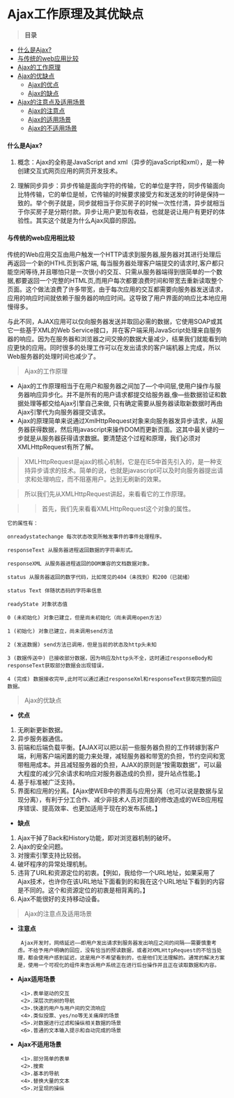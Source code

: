 # Ajax工作原理及其优缺点

>**目录**

* [什么是Ajax?](#_2)
* [与传统的web应用比较](#_4)
* [Ajax的工作原理](#_3)
* [Ajax的优缺点](#_5)
	+ [Ajax的优点](#_5_1)
	+ [Ajax的缺点](#_5_2)
* [Ajax的注意点及适用场景](#_6)
	+ [Ajax的注意点](#_6_1)
	+ [Ajax的适用场景](#_6_2)
	+ [Ajax的不适用场景](#_6_3)


#### 什么是Ajax?
<span id= "_2"></span>

1. 概念：Ajax的全称是JavaScript and xml（异步的javaScript和xml），是一种创建交互式网页应用的网页开发技术。


2. 理解同步异步：异步传输是面向字符的传输，它的单位是字符，同步传输面向比特传输，它的单位是帧，它传输的时候要求接受方和发送发的时钟是保持一致的。举个例子就是，同步就相当于你买房子的时候一次性付清，异步就相当于你买房子是分期付款。异步让用户更加有收益，也就是说让用户有更好的体验性。其实这个就是为什么Ajax风靡的原因。

#### 与传统的web应用相比较
<span id="_4"></span>

传统的Web应用交互由用户触发一个HTTP请求到服务器,服务器对其进行处理后再返回一个新的HTHL页到客户端, 每当服务器处理客户端提交的请求时,客户都只能空闲等待,并且哪怕只是一次很小的交互、只需从服务器端得到很简单的一个数据,都要返回一个完整的HTML页,而用户每次都要浪费时间和带宽去重新读取整个页面。这个做法浪费了许多带宽，由于每次应用的交互都需要向服务器发送请求，应用的响应时间就依赖于服务器的响应时间。这导致了用户界面的响应比本地应用慢得多。

与此不同，AJAX应用可以仅向服务器发送并取回必需的数据，它使用SOAP或其它一些基于XML的Web Service接口，并在客户端采用JavaScript处理来自服务器的响应。因为在服务器和浏览器之间交换的数据大量减少，结果我们就能看到响应更快的应用。同时很多的处理工作可以在发出请求的客户端机器上完成，所以Web服务器的处理时间也减少了。

><font>Ajax的工作原理</font>
<span id="_3"></span>

 * Ajax的工作原理相当于在用户和服务器之间加了—个中间层,使用户操作与服务器响应异步化。并不是所有的用户请求都提交给服务器,像—些数据验证和数据处理等都交给Ajax引擎自己来做, 只有确定需要从服务器读取新数据时再由Ajax引擎代为向服务器提交请求。
 *  Ajax的原理简单来说通过XmlHttpRequest对象来向服务器发异步请求，从服务器获得数据，然后用javascript来操作DOM而更新页面。这其中最关键的一步就是从服务器获得请求数据。要清楚这个过程和原理，我们必须对 XMLHttpRequest有所了解。
> XMLHttpRequest是ajax的核心机制，它是在IE5中首先引入的，是一种支持异步请求的技术。简单的说，也就是javascript可以及时向服务器提出请求和处理响应，而不阻塞用户。达到无刷新的效果。

>所以我们先从XMLHttpRequest讲起，来看看它的工作原理。

>>首先，我们先来看看XMLHttpRequest这个对象的属性。

	它的属性有：
	
	onreadystatechange 每次状态改变所触发事件的事件处理程序。
	
	responseText 从服务器进程返回数据的字符串形式。
	
	responseXML 从服务器进程返回的DOM兼容的文档数据对象。
	
	status 从服务器返回的数字代码，比如常见的404（未找到）和200（已就绪）
	
	status Text 伴随状态码的字符串信息
	
	readyState 对象状态值
	
	0 (未初始化) 对象已建立，但是尚未初始化（尚未调用open方法）
	
	1 (初始化) 对象已建立，尚未调用send方法
	
	2 (发送数据) send方法已调用，但是当前的状态及http头未知
	
	3 (数据传送中) 已接收部分数据，因为响应及http头不全，这时通过responseBody和responseText获取部分数据会出现错误，
	
	4 (完成) 数据接收完毕,此时可以通过通过responseXml和responseText获取完整的回应数据。

><font>Ajax的优缺点</font>
<span id="_5"></span>

* **优点**
<span id="_5_1"></span>

 1. 无刷新更新数据。
 2. 异步服务器通信。
 3. 前端和后端负载平衡。【AJAX可以把以前一些服务器负担的工作转嫁到客户端，利用客户端闲置的能力来处理，减轻服务器和带宽的负担，节约空间和宽带租用成本。并且减轻服务器的负担，AJAX的原则是“按需取数据”，可以最大程度的减少冗余请求和响应对服务器造成的负担，提升站点性能。】
 4. 基于标准被广泛支持。
 5. 界面和应用的分离。【Ajax使WEB中的界面与应用分离（也可以说是数据与呈现分离），有利于分工合作、减少非技术人员对页面的修改造成的WEB应用程序错误、提高效率、也更加适用于现在的发布系统。】


* **缺点**
<span id="_5_2"></span>

 1. Ajax干掉了Back和History功能，即对浏览器机制的破坏。
 2. Ajax的安全问题。
 3. 对搜索引擎支持比较弱。
 4. 破坏程序的异常处理机制。
 5. 违背了URL和资源定位的初衷。【例如，我给你一个URL地址，如果采用了Ajax技术，也许你在该URL地址下面看到的和我在这个URL地址下看到的内容是不同的。这个和资源定位的初衷是相背离的。】 
 6. Ajax不能很好的支持移动设备。
 

><font>Ajax的注意点及适用场景</font>
<span id='_6'></span>

 * **注意点** 
 <span id='_6_1'></span>
	
		Ajax开发时，网络延迟——即用户发出请求到服务器发出响应之间的间隔——需要慎重考虑。不给予用户明确的回应，没有恰当的预读数据，或者对XMLHttpRequest的不恰当处理，都会使用户感到延迟，这是用户不希望看到的，也是他们无法理解的。通常的解决方案是，使用一个可视化的组件来告诉用户系统正在进行后台操作并且正在读取数据和内容。

 * **Ajax适用场景**	
  <span id='_6_2'></span>

		<1>.表单驱动的交互
		<2>.深层次的树的导航
		<3>.快速的用户与用户间的交流响应
		<4>.类似投票、yes/no等无关痛痒的场景
		<5>.对数据进行过滤和操纵相关数据的场景
		<6>.普通的文本输入提示和自动完成的场景	

 * **Ajax不适用场景**	
  <span id='_6_2'></span>
	
		<1>.部分简单的表单
		<2>.搜索
		<3>.基本的导航
		<4>.替换大量的文本
		<5>.对呈现的操纵